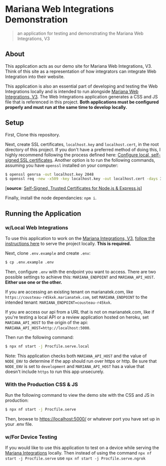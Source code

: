 # Mariana Web Integrations Demonstration

> an application for testing and demonstrating the Mariana Web Integrations, V3

## About

This application acts as our demo site for Mariana Web Integrations, V3. Think of this site as a representation of how integrators can integrate Web Integration into their website.

This application is also an essential part of developing and testing the Web Integrations locally and is intended to run alongside [Mariana Web Integrations, V3](https://github.com/Mariana-Tek/ember-mariana-integrations/). The Web Integrations application generates a CSS and JS file that is referenced in this project. **Both applications must be configured properly and must run at the same time to develop locally.**

## Setup

First, Clone this repository.

Next, create SSL certificates, `localhost.key` and `localhost.cert`, in the root directory of this project. If you don't have a preferred method of doing this, I highly recommend following the process defined here: [Configure local, self-signed SSL certificates](https://marianatek.atlassian.net/wiki/spaces/EN/pages/493944834/Configure+local+self-signed+SSL+certificates). Another option is to run the following commands, assuming you have `openssl` installed on your computer:

```bash
$ openssl genrsa -out localhost.key 2048
$ openssl req -new -x509 -key localhost.key -out localhost.cert -days 3650 -subj /CN=localhost`
```

[__source__: [Self-Signed, Trusted Certificates for Node.js & Express.js](https://www.kevinleary.net/self-signed-trusted-certificates-node-js-express-js/)]

Finally, install the node dependancies: `npm i`.

## Running the Application

### w/Local Web Integrations

To use this application to work on the [Mariana Integrations, V3](https://github.com/Mariana-Tek/ember-mariana-integrations/), [follow the instructions here](https://github.com/Mariana-Tek/ember-mariana-integrations/#running--development) to serve the project locally. **This is required.**

Next, clone `.env.example` and create `.env`:

```bash
$ cp .env.example .env
```

Then, configure `.env` with the endpoint you want to access. There are two possible settings to achieve this: `MARIANA_ENDPOINT` and `MARIANA_API_HOST`. **Either use one or the other.**

If you are accessing an existing tenant on marianatek.com, like `https://cousteau-r45kxk.marianatek.com`, set `MARIANA_ENDPOINT` to the intended tenant: `MARIANA_ENDPOINT=cousteau-r45kxk`.

If you are access our api from a URL that is not on marianatek.com, like if you're testing a local API or a review application hosted on heroku, set `MARIANA_API_HOST` to the origin of the api: `MARIANA_API_HOST=http://localhost:5000`.

Then run the following command:

```bash
$ npx nf start -j Procfile.serve.local
```

Note: This application checks both `MARIANA_API_HOST` and the value of `NODE_ENV` to determine if the app should run over https or http. Be sure that `NODE_ENV` is set to `development` and `MARIANA_API_HOST` has a value that doesn't include `https` to run this app unsecurely.

### With the Production CSS & JS

Run the following command to view the demo site with the CSS and JS in production:

```bash
$ npx nf start -j Procfile.serve
```

Then, browse to [https://localhost:5000/](https://localhost:5000/) or whatever port you have set up in your .env file.

### w/For Device Testing

If you would like to use this application to test on a device while serving the [Mariana Integrations](https://github.com/Mariana-Tek/ember-mariana-integrations/) locally. Then instead of using the command `npx nf start -j Procfile.serve` use `npx nf start -j Procfile.serve.ngrok`
